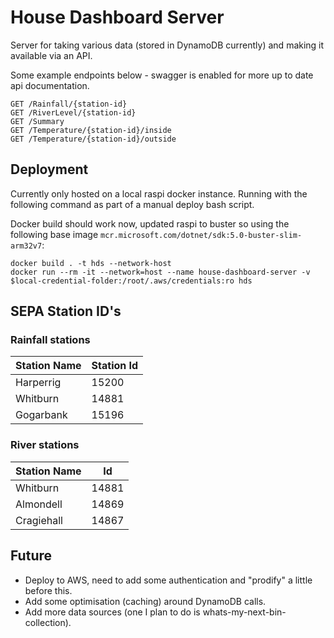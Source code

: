# House Dashboard Server

Server for taking various data (stored in DynamoDB currently) and making it available via an API.

Some example endpoints below - swagger is enabled for more up to date api documentation.

```
GET /Rainfall/{station-id}
GET /RiverLevel/{station-id}
GET /Summary
GET /Temperature/{station-id}/inside
GET /Temperature/{station-id}/outside
```

## Deployment

Currently only hosted on a local raspi docker instance. Running with the following command as part of a manual deploy bash script.

Docker build should work now, updated raspi to buster so using the following base image `mcr.microsoft.com/dotnet/sdk:5.0-buster-slim-arm32v7`:

```
docker build . -t hds --network-host
docker run --rm -it --network=host --name house-dashboard-server -v $local-credential-folder:/root/.aws/credentials:ro hds 
```

## SEPA Station ID's

### Rainfall stations

| Station Name | Station Id |
|--------------|------------|
| Harperrig    | 15200      |
| Whitburn     | 14881      |
| Gogarbank    | 15196      |

### River stations

| Station Name | Id       |
|--------------|----------|
| Whitburn     | 14881 |
| Almondell    | 14869 |
| Cragiehall   | 14867 |

## Future

- Deploy to AWS, need to add some authentication and "prodify" a little before this.
- Add some optimisation (caching) around DynamoDB calls.
- Add more data sources (one I plan to do is whats-my-next-bin-collection).


